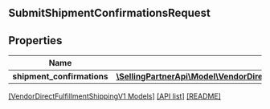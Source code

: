 ## SubmitShipmentConfirmationsRequest

## Properties

Name | Type | Description | Notes
------------ | ------------- | ------------- | -------------
**shipment_confirmations** | [**\SellingPartnerApi\Model\VendorDirectFulfillmentShippingV1\ShipmentConfirmation[]**](ShipmentConfirmation.md) |  | [optional]

[[VendorDirectFulfillmentShippingV1 Models]](../) [[API list]](../../Api) [[README]](../../../README.md)
